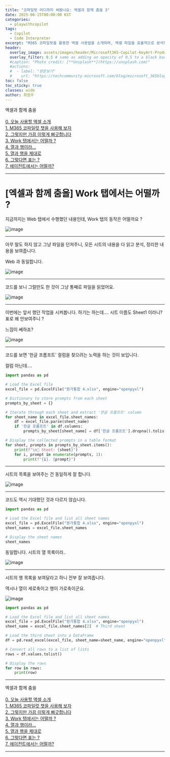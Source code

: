 ```yaml
---
title: "코파일럿 어디까지 써봤나요: 엑셀과 함께 춤을 3"
date: 2025-06-15T00:00:00 KST
categories:
  - playwithcopilot
tags:
  - Copilot 
  - Code Interpreter
excerpt: "M365 코파일럿을 활용한 엑셀 사용법을 소개하며, 엑셀 파일을 효율적으로 분석하고 활용하는 다양한 방법을 설명합니다. 코파일럿의 기능을 통해 엑셀 파일을 정리하고 처리하는 실무적인 접근법을 제시합니다."
header:
  overlay_image: assets/images/header/Microsoft365-Copilot-KeyArt-Productivity-6K-01.png
  overlay_filter: 0.5 # same as adding an opacity of 0.5 to a black background
  #caption: "Photo credit: [**Unsplash**](https://unsplash.com)"
  #actions:
  #  - label: "원문보기"
  #    url: "https://techcommunity.microsoft.com/blog/microsoft_365blog/sharing-the-vision-microsoft-365-community-conference-keynotes-now-available/4416368"
toc: false
toc_sticky: true
classes: wide
author: 최정우
---
```


<div class="notice--info">
엑셀과 함께 춤을<br/>
<br/>
<a href="https://microsoft.github.io/mwkorea/playwithcopilot/excel_0/">0. 오늘 사용할 엑셀 소개</a><br/>
<a href="https://microsoft.github.io/mwkorea/playwithcopilot/excel_1/">1. M365 코파일럿 챗을 사용해 보자</a><br/>
<a href="https://microsoft.github.io/mwkorea/playwithcopilot/excel_2/">2. 그렇지만 가끔 이렇게 삐긋합니다</a><br/>
<a href="https://microsoft.github.io/mwkorea/playwithcopilot/excel_3/">3. Work 탭에서는 어떨까 ?</a><br/>
<a href="https://microsoft.github.io/mwkorea/playwithcopilot/excel_4/">4. 열과 행이라...</a><br/>
<a href="https://microsoft.github.io/mwkorea/playwithcopilot/excel_5/">5. 열과 행을 제대로</a><br/>
<a href="https://microsoft.github.io/mwkorea/playwithcopilot/excel_6/">6. 그렇다면 표는 ?</a><br/>
<a href="https://microsoft.github.io/mwkorea/playwithcopilot/excel_7/">7. 에이전트에서는 어떨까?</a><br/>
</div>

---

# [엑셀과 함께 춤을] Work 탭에서는 어떨까 ?


지금까지는 Web 탭에서 수행했던 내용인데, Work 탭의 동작은 어떨까요 ?

![image](/mwkorea/assets/images/20250615/image17.png)

---

아무 말도 하지 않고 그냥 파일을 던져주니, 모든 시트의 내용을 다 읽고 분석, 정리한 내용을 보여줍니다. 

Web 과 동일합니다. 

![image](/mwkorea/assets/images/20250615/image18.png)

---

코드를 보니 그럴만도 한 것이 그냥 통째로 파일을 읽었어요.

![image](/mwkorea/assets/images/20250615/image19.png)

---

이번에는 앞서 했던 작업을 시켜봅니다. 하기는 하는데.... 시트 이름도 Sheet1 이라니? 표로 왜 안보여주니 ?

느낌이 쎄하죠?

![image](/mwkorea/assets/images/20250615/image20.png)

---

코드를 보면 '한글 프롬프트' 컬럼을 찾으려는 노력을 하는 것이 보입니다. 

컬럼 아닌데....

```python
import pandas as pd

# Load the Excel file
excel_file = pd.ExcelFile("뭔가통합 4.xlsx", engine="openpyxl")

# Dictionary to store prompts from each sheet
prompts_by_sheet = {}

# Iterate through each sheet and extract '한글 프롬프트' column
for sheet_name in excel_file.sheet_names:
    df = excel_file.parse(sheet_name)
    if '한글 프롬프트' in df.columns:
        prompts_by_sheet[sheet_name] = df['한글 프롬프트'].dropna().tolist()

# Display the collected prompts in a table format
for sheet, prompts in prompts_by_sheet.items():
    print(f"\n📄 Sheet: {sheet}")
    for i, prompt in enumerate(prompts, 1):
        print(f"{i}. {prompt}")
```

---

시트의 목록을 보여주는 건 동일하게 잘 합니다.

![image](/mwkorea/assets/images/20250615/image21.png)

---

코드도 역시 기대했던 것과 다르지 않습니다.

```python
import pandas as pd

# Load the Excel file and list all sheet names
excel_file = pd.ExcelFile("뭔가통합 4.xlsx", engine="openpyxl")
sheet_names = excel_file.sheet_names

# Display the sheet names
sheet_names
```

동일합니다. 시트의 열 목록이라..

![image](/mwkorea/assets/images/20250615/image22.png)

---

시트의 행 목록을 보여달라고 하니 전부 잘 보여줍니다. 

역시나 열이 세로축이고 행이 가로축이군요.

![image](/mwkorea/assets/images/20250615/image23.png)

```python
import pandas as pd

# Load the Excel file and list all sheet names
excel_file = pd.ExcelFile("뭔가통합 4.xlsx", engine="openpyxl")
sheet_name = excel_file.sheet_names[2]  # Third sheet

# Load the third sheet into a DataFrame
df = pd.read_excel(excel_file, sheet_name=sheet_name, engine="openpyxl")

# Convert all rows to a list of lists
rows = df.values.tolist()

# Display the rows
for row in rows:
    print(row)
```

---

<div class="notice--info">
엑셀과 함께 춤을<br/>
<br/>
<a href="https://microsoft.github.io/mwkorea/playwithcopilot/excel_0/">0. 오늘 사용할 엑셀 소개</a><br/>
<a href="https://microsoft.github.io/mwkorea/playwithcopilot/excel_1/">1. M365 코파일럿 챗을 사용해 보자</a><br/>
<a href="https://microsoft.github.io/mwkorea/playwithcopilot/excel_2/">2. 그렇지만 가끔 이렇게 삐긋합니다</a><br/>
<a href="https://microsoft.github.io/mwkorea/playwithcopilot/excel_3/">3. Work 탭에서는 어떨까 ?</a><br/>
<a href="https://microsoft.github.io/mwkorea/playwithcopilot/excel_4/">4. 열과 행이라...</a><br/>
<a href="https://microsoft.github.io/mwkorea/playwithcopilot/excel_5/">5. 열과 행을 제대로</a><br/>
<a href="https://microsoft.github.io/mwkorea/playwithcopilot/excel_6/">6. 그렇다면 표는 ?</a><br/>
<a href="https://microsoft.github.io/mwkorea/playwithcopilot/excel_7/">7. 에이전트에서는 어떨까?</a><br/>
</div>

---

